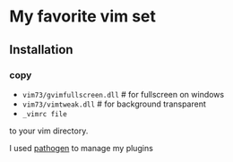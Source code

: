 # My favorite vim set

## Installation

### copy

* `vim73/gvimfullscreen.dll` # for fullscreen on windows
* `vim73/vimtweak.dll` # for background transparent
* `_vimrc file`

to your vim directory.

I used [pathogen](https://github.com/tpope/vim-pathogen.git) to manage my plugins
